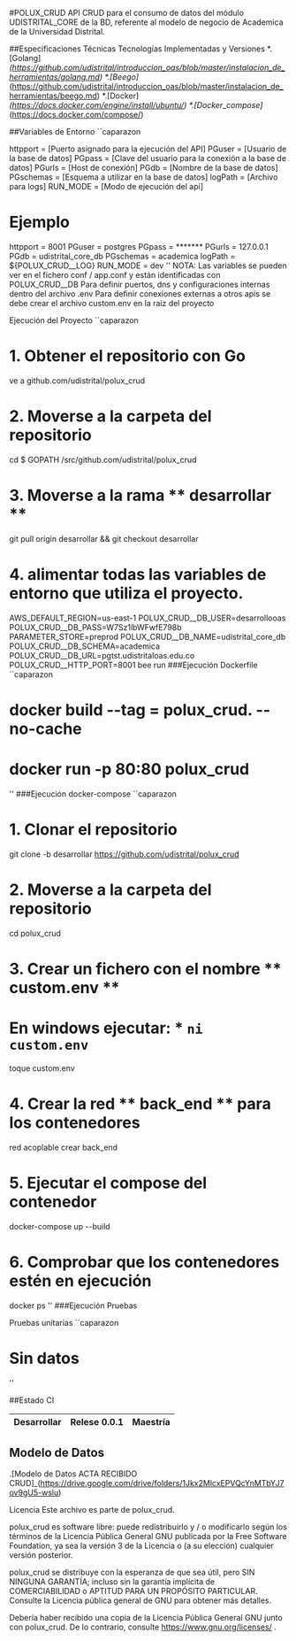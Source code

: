 #POLUX_CRUD
API CRUD para el consumo de datos del módulo UDISTRITAL_CORE de la BD, referente al modelo de negocio de Academica de la Universidad Distrital.

##Especificaciones Técnicas
Tecnologías Implementadas y Versiones
*.[Golang]_(https://github.com/udistrital/introduccion_oas/blob/master/instalacion_de_herramientas/golang.md)
*.[Beego]_(https://github.com/udistrital/introduccion_oas/blob/master/instalacion_de_herramientas/beego.md)
*.[Docker]_(https://docs.docker.com/engine/install/ubuntu/)
*.[Docker_compose]_(https://docs.docker.com/compose/)

##Variables de Entorno
´´caparazon

httpport = [Puerto asignado para la ejecución del API]
PGuser = [Usuario de la base de datos]
PGpass = [Clave del usuario para la conexión a la base de datos]
PGurls = [Host de conexión]
PGdb   =  [Nombre de la base de datos]
PGschemas = [Esquema a utilizar en la base de datos]
logPath = [Archivo para logs]
RUN_MODE = [Modo de ejecución del api]

# Ejemplo
httpport = 8001
PGuser = postgres
PGpass = *******
PGurls = 127.0.0.1
PGdb   = udistrital_core_db
PGschemas = academica
logPath = ${POLUX_CRUD__LOG}
RUN_MODE = dev
''
NOTA: Las variables se pueden ver en el fichero conf / app.conf y están identificadas con POLUX_CRUD__DB
Para definir puertos, dns y configuraciones internas dentro del archivo .env
Para definir conexiones externas a otros apis se debe crear el archivo custom.env en la raiz del proyecto

Ejecución del Proyecto
´´caparazon
# 1. Obtener el repositorio con Go
ve a github.com/udistrital/polux_crud

# 2. Moverse a la carpeta del repositorio 
cd  $ GOPATH /src/github.com/udistrital/polux_crud

# 3. Moverse a la rama ** desarrollar ** 
git pull origin desarrollar && git checkout desarrollar

# 4. alimentar todas las variables de entorno que utiliza el proyecto. 
AWS_DEFAULT_REGION=us-east-1 POLUX_CRUD__DB_USER=desarrollooas POLUX_CRUD__DB_PASS=W7Sz1lbWFwfE798b PARAMETER_STORE=preprod POLUX_CRUD__DB_NAME=udistrital_core_db POLUX_CRUD__DB_SCHEMA=academica POLUX_CRUD__DB_URL=pgtst.udistritaloas.edu.co POLUX_CRUD__HTTP_PORT=8001 bee run
###Ejecución Dockerfile
´´caparazon
# docker build --tag = polux_crud. --no-cache 
# docker run -p 80:80 polux_crud
''
###Ejecución docker-compose
´´caparazon
# 1. Clonar el repositorio
git clone -b desarrollar https://github.com/udistrital/polux_crud

# 2. Moverse a la carpeta del repositorio 
cd polux_crud

# 3. Crear un fichero con el nombre ** custom.env ** 
# En windows ejecutar: * `ni custom.env`
toque custom.env

# 4. Crear la red ** back_end ** para los contenedores
red acoplable crear back_end

# 5. Ejecutar el compose del contenedor
docker-compose up --build

# 6. Comprobar que los contenedores estén en ejecución 
docker ps
''
###Ejecución Pruebas

Pruebas unitarias
´´caparazon
# Sin datos
''

##Estado CI

|Desarrollar|Relese 0.0.1|	Maestría|
| - | - | - |
## Modelo de Datos
.[Modelo de Datos ACTA RECIBIDO CRUD]_(https://drive.google.com/drive/folders/1Jkx2MlcxEPVQcYnMTbYJ7ov9gU5-wslu)

Licencia
Este archivo es parte de polux_crud.

polux_crud es software libre: puede redistribuirlo y / o modificarlo según los términos de la Licencia Pública General GNU publicada por la Free Software Foundation, ya sea la versión 3 de la Licencia o (a su elección) cualquier versión posterior.

polux_crud se distribuye con la esperanza de que sea útil, pero SIN NINGUNA GARANTÍA; incluso sin la garantía implícita de COMERCIABILIDAD o APTITUD PARA UN PROPÓSITO PARTICULAR. Consulte la Licencia pública general de GNU para obtener más detalles.

Debería haber recibido una copia de la Licencia Pública General GNU junto con polux_crud. De lo contrario, consulte https://www.gnu.org/licenses/ .
